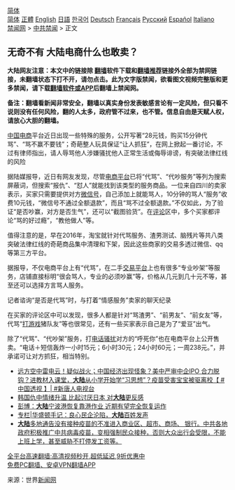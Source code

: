  <!-- 面包屑导航 --> <div class="breadcrumb"><!-- GTranslate: https://gtranslate.io/ -->  <div class="switcher notranslate">  <div class="selected">  <a href="#" onclick="return false;"> 简体</a>  </div>  <div class="option">  <a href="https://www.bannedbook.org" onclick="doGTranslate('zh-CN|zh-CN');jQuery('div.switcher div.selected a').html(jQuery(this).html());return false;" title="简体中文" class="nturl selected"> 简体</a>  <a href="https://www.bannedbook.org/zh-tw/" onclick="doGTranslate('zh-CN|zh-TW');jQuery('div.switcher div.selected a').html(jQuery(this).html());return false;" title="繁體中文" class="nturl"> 正體</a>  <a href="https://www.bannedbook.org/en/" onclick="doGTranslate('zh-CN|en');jQuery('div.switcher div.selected a').html(jQuery(this).html());return false;" title="English" class="nturl"> English</a>  <a href="https://www.bannedbook.org/ja/" onclick="doGTranslate('zh-CN|ja');jQuery('div.switcher div.selected a').html(jQuery(this).html());return false;" title="日本語" class="nturl"> 日語</a>  <a href="https://www.bannedbook.org/ko/" onclick="doGTranslate('zh-CN|ko');jQuery('div.switcher div.selected a').html(jQuery(this).html());return false;" title="한국어" class="nturl"> 한국어</a>  <a href="https://www.bannedbook.org/de/" onclick="doGTranslate('zh-CN|de');jQuery('div.switcher div.selected a').html(jQuery(this).html());return false;" title="Deutsch" class="nturl"> Deutsch</a>  <a href="https://www.bannedbook.org/fr/" onclick="doGTranslate('zh-CN|fr');jQuery('div.switcher div.selected a').html(jQuery(this).html());return false;" title="Français" class="nturl"> Français</a>  <a href="https://www.bannedbook.org/ru/" onclick="doGTranslate('zh-CN|ru');jQuery('div.switcher div.selected a').html(jQuery(this).html());return false;" title="Русский" class="nturl"> Русский</a>  <a href="https://www.bannedbook.org/es/" onclick="doGTranslate('zh-CN|es');jQuery('div.switcher div.selected a').html(jQuery(this).html());return false;" title="Español" class="nturl"> Español</a>  <a href="https://www.bannedbook.org/it/" onclick="doGTranslate('zh-CN|it');jQuery('div.switcher div.selected a').html(jQuery(this).html());return false;" title="Italiano" class="nturl"> Italiano</a>  </div>  </div>      <div class='breadcrumb-sub'><!-- Breadcrumb NavXT 6.3.0 --> <a href="https://www.bannedbook.org/" class="home">禁闻网</a> &gt; <a href="https://www.bannedbook.org/bnews/cbnews/" class="category">中共禁闻</a> &gt; 正文</div></div><h2>无奇不有 大陆电商什么也敢卖？</h2> <p class="notice"><b>大陆网友注意：本文中的链接除 <a href="https://github.com/bannedbook/fanqiang" >翻墙</a>软件下载和<a href="https://github.com/killgcd/justmysocks/blob/master/README.md">翻墙推荐</a>链接外全部为禁网链接，未翻墙状态下打不开，请勿点击。此为文字版禁闻，欲看图文视频完整版和更多禁闻，请下载<a href="https://github.com/bannedbook/fanqiang">翻墙软件或APP</a>后翻墙上禁闻网。</p><p>备注：翻墙看新闻非常安全，翻墙以真实身份发表敏感言论有一定风险，但只看不说则没有任何风险，翻的人太多，政府管不过来，也不管。信息自由是天赋人权，请放心大胆的翻墙。</b></p>  <div class="entry"> <p><span class='wp_keywordlink_affiliate'><a href="https://www.bannedbook.org/" title="中国" target="_blank">中国</a></span><a href="https://www.bannedbook.org/bnews/tag/%E7%94%B5%E5%95%86/" class="st_tag internal_tag" rel="tag" title="标签 电商 下的日志">电商</a>平台近日出现一些特殊的服务，公开写著“28元钱，购买15分钟代骂”、“骂不赢不要钱”；奇葩整人玩具保证“让人抓狂”，在网上掀起一番讨论，不过有律师指出，请人辱骂他人涉嫌骚扰他人正常生活或侮辱诽谤，有突破法律红线的风险</p> <p>据陆媒报导，近日有网友发现，尽管<a href="https://www.bannedbook.org/bnews/tag/%E7%94%B5%E5%95%86%E5%B9%B3%E5%8F%B0/" class="st_tag internal_tag" rel="tag" title="标签 电商平台 下的日志">电商平台</a>已将“代骂”、“代吵服务”等列为搜索屏蔽词，但搜索“报仇”、“怼人”就能找到该类型的服务商品。一位来自四川的卖家表示，买家只需要提供对方<a href="https://www.bannedbook.org/bnews/tag/%E5%BE%AE%E4%BF%A1%E5%8F%B7/" class="st_tag internal_tag" rel="tag" title="标签 微信号 下的日志">微信号</a>，自己添加上就能骂人，10分钟的骂人“服务”收费10元钱，“微信号不通过全额退款”，而且“骂不过全额退款。”不仅如此，为了验证“是否吵赢，对方是否生气”，还可以“截图验货”。在<span class='wp_keywordlink_affiliate'><a href="https://www.bannedbook.org/bnews/comments/" title="新闻评论" target="_blank">评论</a></span>区中，多个买家都评论“骂的好过瘾”，“教他做人”等。</p>  <p>值得注意的是，早在2016年，淘宝就针对代骂服务、渣男测试、脑残片等共八类突破法律红线的奇葩商品集中清理和下架，因此这些商家的交易多透过微信、qq等第三方平台。</p> <p>据报导，不仅电商平台上有“代骂”，在二手<a href="https://www.bannedbook.org/bnews/tag/%E4%BA%A4%E6%98%93%E5%B9%B3%E5%8F%B0/" class="st_tag internal_tag" rel="tag" title="标签 交易平台 下的日志">交易平台</a>上也有很多“专业吵架”等服务，店铺直接标明“很会骂人，专业的必须吵赢”等，价格从几元到几十元不等，甚至还可以选择方言骂人服务。</p>  <p>记者谘询“是否是代骂”时，与打着“情感服务”卖家的聊天纪录</p> <p>在买家的评论区中可以发现，很多人都是针对“骂渣男”、“前男友”、“前女友”等，代骂“<a href="https://www.bannedbook.org/bnews/tag/%E6%89%93%E6%B8%B8%E6%88%8F/" class="st_tag internal_tag" rel="tag" title="标签 打游戏 下的日志">打游戏</a>猪队友”等也很常见，还有一些买家表示自己是为了“爱豆”出气。</p>  <p>除了“代骂”、“代吵架”服务，打<a href="https://www.bannedbook.org/bnews/tag/%E7%94%B5%E8%AF%9D%E9%AA%9A%E6%89%B0/" class="st_tag internal_tag" rel="tag" title="标签 电话骚扰 下的日志">电话骚扰</a>对方的“呼死你”也在电商平台上公开售卖。“电话＋短信轰炸一小时15元；6小时30元；24小时60元；一周238元。”，并承诺可让对方抓狂，相当特别。</p> <ul class='op-related-articles' title='相关阅读'> <li><a href='https://www.bannedbook.org/bnews/bannedvideo/20210825/1612788.html' target='_blank'>远方空中雷电云！疑似战火；中国经济出现怪象？美中严审中企IPO 合力脱钩？进教材入课堂，<b>大陆</b>从小学开始学“习思想”？疫苗受害宝宝被驱离校【 #中国透视 】|  #新唐人电视台</a></li> <li><a href='https://www.bannedbook.org/bnews/worldnews/20210825/1612518.html' target='_blank'>韩国仇中情绪升温 比起讨厌日本 对<b>大陆</b>更反感</a></li> <li><a href='https://www.bannedbook.org/bnews/finance/20210825/1612492.html' target='_blank'>彭博：<b>大陆</b>宁波港恢复靠港作业 近期有望完全恢复运作</a></li> <li><a href='https://www.bannedbook.org/bnews/ssgc/20210824/1612395.html' target='_blank'>专栏|华盛顿手记：良心民企沦陷，<b>大陆</b>百姓发声</a></li> <li><a href='https://www.bannedbook.org/bnews/bannedvideo/20210824/1612339.html' target='_blank'><b>大陆</b>多地通告没有接种疫苗的不准进入商业区、超市、商场、 银行。中共各地政府积极推广中共病毒疫苗，变相强制民众接种，否则大众出行会受限，不能上班上学，甚至威胁不打停发工资等。</a></li> </ul> <p class="texttj"> <a href="https://github.com/bannedbook/fanqiang/wiki/V2ray%E6%9C%BA%E5%9C%BA" target="_blank">全平台高速翻墙:高清视频秒开,超低延迟,9折优惠中</a><br/> <a href="https://github.com/bannedbook/fanqiang/wiki/%E7%A6%81%E9%97%BB%E7%BD%91%E5%AE%89%E5%8D%93%E7%BF%BB%E5%A2%99%E6%96%B0%E9%97%BBAPP" target="_blank">免费PC翻墙、安卓VPN翻墙APP</a></p> <p> 来源：世界<span class='wp_keywordlink_affiliate'><a href="https://www.bannedbook.org/" title="新闻网">新闻网</a></span> </p><a name='sharetosocial'></a>  <div style="margin-bottom:5px;padding-bottom:5px;clear:both"> <div id="archive-pix-1" class="banner-ads"> <!-- AuctionX Display platform tag START --> <div id="26318x728x90x621x_ADSLOT2" clicktrack="%%CLICK_URL_ESC%%"></div> <!-- AuctionX Display platform tag END --> </div> <div id="archive-pix-2" class="banner-ads"> <!-- AuctionX Display platform tag START --> <div id="26315x300x250x621x_ADSLOT2" clicktrack="%%CLICK_URL_ESC%%"></div> <!-- AuctionX Display platform tag END --> </div> </div>  <div id="archive-pix-1" class="banner-ads"> <!-- AuctionX Display platform tag START --> <div id="26318x728x90x621x_ADSLOT3" clicktrack="%%CLICK_URL_ESC%%"></div> <!-- AuctionX Display platform tag END --> </div> </div><!--END ENTRY--> 